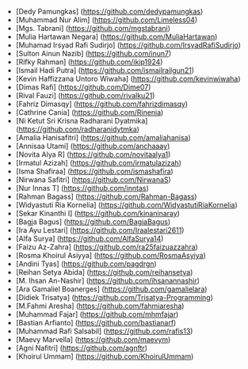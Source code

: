 - [Dedy Pamungkas] (https://github.com/dedypamungkas)
- [Muhammad Nur Alim] (https://github.com/Limeless04)
- [Mgs. Tabrani] (https://github.com/mgstabrani)
- [Mulia Hartawan Negara] (https://github.com/MuliaHartawan)
- [Muhamad Irsyad Rafi Sudirjo] (https://github.com/IrsyadRafiSudirjo)
- [Sulton Ainun Nazib] (https://github.com/inun7)
- [Rifky Rahman] (https://github.com/ikip1924)
- [Ismail Hadi Putra] (https://github.com/ismailrailgun21)
- [Kevin Haffizzana Untoro Wiwaha] (https://github.com/kevinwiwaha)
- [Dimas Rafi] (https://github.com/Dime07)
- [Rival Fauzi] (https://github.com/rivalku21)
- [Fahriz Dimasqy] (https://github.com/fahrizdimasqy)
- [Cathrine Cania] (https://github.com/Rinenia)
- [Ni Ketut Sri Krisna Radharani Dyatmika] (https://github.com/radharanidytmka)
- [Amalia Hanisafitri] (https://github.com/amaliahanisa)
- [Annisaa Utami] (https://github.com/anchaaay)
- [Novita Alya R] (https://github.com/novitaalya1)
- [Irmatul Azizah] (https://github.com/irmatulazizah)
- [Isma Shafiraa] (https://github.com/ismashafira)
- [Nirwana Safitri] (https://github.com/NirwanaS)
- [Nur Innas T] (https://github.com/inntas)
- [Rahman Bagass] (https://github.com/Rahman-Bagass)
- [Widyastuti Ria Kornelia] (https://github.com/WidyastutiRiaKornelia)
- [Sekar Kinanthi I] (https://github.com/kinaninaray)
- [Bagja Bagus] (https://github.com/BagjaBagus)
- [Ira Ayu Lestari] (https://github.com/Iraalestari2611)
- [Alfa Surya] (https://github.com/AlfaSurya14)
- [Faizu Az-Zahra] (https://github.com/ra25faizuazzahra)
- [Rosma Khoirul Asiyya] (https://github.com/RosmaAsyiya)
- [Andini Tyas] (https://github.com/pagdrgn)
- [Reihan Setya Abida] (https://github.com/reihansetya)
- [M. Ihsan An-Nashir] (https://github.com/ihsanannashir)
- [Ara Gamaliel Boanerges] (https://github.com/gamalielara)
- [Didiek Trisatya] (https://github.com/Trisatya-Programming)
- [M.Fahmi Aresha] (https://github.com/fahmiaresha)
- [Muhammad Fajar] (https://github.com/mhmfajar)
- [Bastian Arfianto] (https://github.com/bastianarf)
- [Muhammad Rafi Salsabil] (https://github.com/rafis13)
- [Maevy Marvella] (https://github.com/maevym)
- [Agni Nafitri] (https://github.com/agnftr)
- [Khoirul Ummam] (https://github.com/KhoirulUmmam)